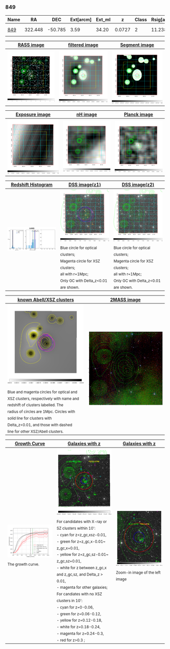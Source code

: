 <div STYLE="page-break-after: always;"></div>

### 849

|Name          |RA          |DEC      | Ext[arcm] | Ext_ml | z    | Class| Rsig[arcmin] | CRsig[c/s] | CR500[c/s] | R500[Mpc] |L500[erg/s]|F500[erg/s/cm^2]| M500[Msun]|Tx[keV]|beta|GC(XSZ,Delta_z<0.01)| GC(OPT,Delta_z<0.01)|GC|alias|
|--------------|------------|------------|---|---|-----------|--------|------|------|----|----|----|----|----|----|----|----|----|----|---|
|[849](script/849.md)     | 322.448       | -50.785       | 3.59    | 34.20   | 0.0727 | 2   | 11.238 |0.265 |0.261 |0.831 |6.279e+43 |4.864e-12 |1.746e+14 |3.089 |1.491 |Tar, |A, |Tar, A, |k446|

|[RASS image](../image/849/849_img.pdf)|[filtered image](../image/849/849_fil.pdf)|[Segment image](../image/849/849_seg.pdf)|
|-------------------|--------------------|-------------------|
| <img src="../image/849/849_img.png" width="300">  | <img src="../image/849/849_fil.png" width="300">   | <img src="../image/849/849_seg.png" width="300">  |

|[Exposure image](../image/849/849_mex.pdf)| [nH image](../image/849/849_nh.pdf)| [Planck image](../image/849/849_p.pdf)|
|-------------------|--------------------|-------------------|
|<img src="../image/849/849_mex.png" width="300">   | <img src="../image/849/849_nh.png" width="300">    | <img src="../image/849/849_p.png" width="300"> |

|[Redshift Histogram](../image/849/849_zg.pdf) | [DSS image(z1)](../image/849/849_dss_z1.pdf)      |  [DSS image(z2)](../image/849/849_dss_z2.pdf)    |
|-------------------|--------------------|-------------------|
|<img src="../image/849/849_zg.png" width="300"> |<img src="../image/849/849_dss_z1.png" width="300"> <sub><br>Blue circle for optical clusters; <br>Magenta circle for XSZ clusters; <br>all with r=1Mpc; <br>Only GC with Delta_z<0.01 are shown. </sub>| <img src="../image/849/849_dss_z2.png" width="300"><sub><br>Blue circle for optical clusters; <br>Magenta circle for XSZ clusters; <br>all with r=1Mpc; <br>Only GC with Delta_z<0.01 are shown. </sub> |

|[known Abell/XSZ clusters](../image/849/849_m.pdf) | [2MASS image](../image/849/849_2mass.pdf)      |
|-------------------|-------------------|
|<img src=../image/849/849_m.png width="300"> <sub><br>Blue and magenta circles for optical and <br>XSZ clusters, respectively with name and <br>redshift of clusters labelled. The <br>radius of circles are 1Mpc. Circles with <br>solid line for clusters with <br>Delta_z<0.01, and those with dashed <br>line for other XSZ/Abell clusters.        </sub>|<img src="../image/849/849_2mass.png" width="300">  |

|[Growth Curve](../image/849/849_gca_all.png) |[Galaxies with z](../image/849/849_opt_ned.pdf) |[Galaxies with z](../image/849/849_opt_ned_zoom.pdf) |
|-------------------|-------------------|-------------------|
| <img src="../image/849/849_gca_all.png" width="300"> <sub><br>The growth curve.</sub>| <img src=../image/849/849_opt_ned.png width="300"> <br><sub> For candidates with X-ray or SZ clusters within 10': <br> - cyan for z<z_gc,xsz-0.01, <br> - green for z=z_gc,x-0.01~ z_gc,x+0.01, <br> - yellow for z=z_gc,sz-0.01~ z_gc,sz+0.01, <br> - white for z between z_gc,x and z_gc,sz, and Delta_z > 0.01, <br> - magenta for other galaxies; <br>For candiates with no XSZ clusters in 10': <br> - cyan for z=0-0.06, <br> - green for z=0.06-0.12, <br> - yellow for z=0.12-0.18, <br> - white for z=0.18-0.24, <br> - magenta for z=0.24-0.3, <br> - red for z>0.3 ;  </sub>|<img src=../image/849/849_opt_ned_zoom.png width="300">  <br><sub> Zoom-in image of the left image</sub>|




